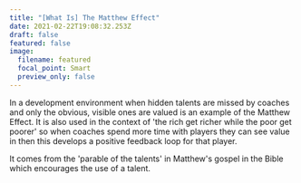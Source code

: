 ```yaml
---
title: "[What Is] The Matthew Effect"
date: 2021-02-22T19:08:32.253Z
draft: false
featured: false
image:
  filename: featured
  focal_point: Smart
  preview_only: false
---
```

In a development environment when hidden talents are missed by coaches and only the obvious, visible ones are valued is an example of the Matthew Effect. It is also used in the context of 'the rich get richer while the poor get poorer' so when coaches spend more time with players they can see value in then this develops a positive feedback loop for that player.

It comes from the 'parable of the talents' in Matthew's gospel in the Bible which encourages the use of a talent.